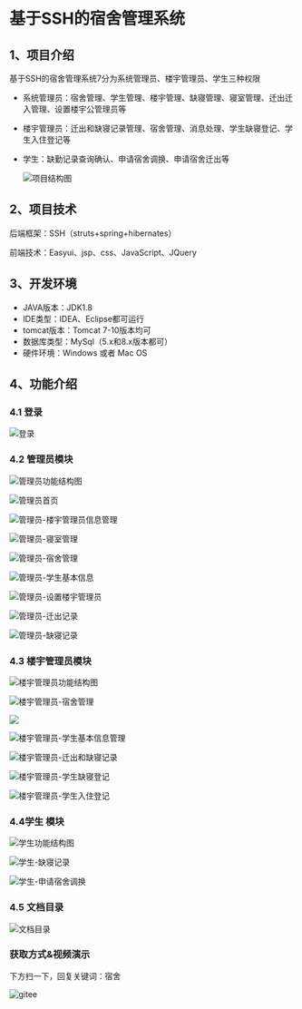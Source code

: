 # 基于SSH的宿舍管理系统

## 1、项目介绍

基于SSH的宿舍管理系统7分为系统管理员、楼宇管理员、学生三种权限

- 系统管理员：宿舍管理、学生管理、楼宇管理、缺寝管理、寝室管理、迁出迁入管理、设置楼宇公管理员等

- 楼宇管理员：迁出和缺寝记录管理、宿舍管理、消息处理、学生缺寝登记、学生入住登记等

- 学生：缺勤记录查询确认、申请宿舍调换、申请宿舍迁出等

  ![项目结构图](https://project-images-1256969109.cos.ap-chongqing.myqcloud.com/Typora-Images/202207301906812.png)


## 2、项目技术

后端框架：SSH（struts+spring+hibernates）

前端技术：Easyui、jsp、css、JavaScript、JQuery

## 3、开发环境

- JAVA版本：JDK1.8
- IDE类型：IDEA、Eclipse都可运行
- tomcat版本：Tomcat 7-10版本均可
- 数据库类型：MySql（5.x和8.x版本都可） 
- 硬件环境：Windows 或者 Mac OS


## 4、功能介绍

### 4.1 登录

![登录](https://project-images-1256969109.cos.ap-chongqing.myqcloud.com/Typora-Images/202207301905227.jpg)

### 4.2 管理员模块

![管理员功能结构图](https://project-images-1256969109.cos.ap-chongqing.myqcloud.com/Typora-Images/202207301905141.png)

![管理员首页](https://project-images-1256969109.cos.ap-chongqing.myqcloud.com/Typora-Images/202207301905474.jpg)

![管理员-楼宇管理员信息管理](https://project-images-1256969109.cos.ap-chongqing.myqcloud.com/Typora-Images/202207301905760.jpg)

![管理员-寝室管理](https://project-images-1256969109.cos.ap-chongqing.myqcloud.com/Typora-Images/202207301905355.jpg)

![管理员-宿舍管理](https://project-images-1256969109.cos.ap-chongqing.myqcloud.com/Typora-Images/202207301905945.jpg)

![管理员-学生基本信息](https://project-images-1256969109.cos.ap-chongqing.myqcloud.com/Typora-Images/202207301905514.jpg)

![管理员-设置楼宇管理员](https://project-images-1256969109.cos.ap-chongqing.myqcloud.com/Typora-Images/202207301905604.jpg)

![管理员-迁出记录](https://project-images-1256969109.cos.ap-chongqing.myqcloud.com/Typora-Images/202207301905213.jpg)

![管理员-缺寝记录](https://project-images-1256969109.cos.ap-chongqing.myqcloud.com/Typora-Images/202207301905036.jpg)

### 4.3 楼宇管理员模块

![楼宇管理员功能结构图](https://project-images-1256969109.cos.ap-chongqing.myqcloud.com/Typora-Images/202207301906084.png)

![楼宇管理员-宿舍管理](https://project-images-1256969109.cos.ap-chongqing.myqcloud.com/Typora-Images/202207301906893.jpg)

![](https://project-images-1256969109.cos.ap-chongqing.myqcloud.com/Typora-Images/202207301906119.jpeg)

![楼宇管理员-学生基本信息管理](https://project-images-1256969109.cos.ap-chongqing.myqcloud.com/Typora-Images/202207301906364.jpg)

![楼宇管理员-迁出和缺寝记录](https://project-images-1256969109.cos.ap-chongqing.myqcloud.com/Typora-Images/202207301906998.jpg)

![楼宇管理员-学生缺寝登记](https://project-images-1256969109.cos.ap-chongqing.myqcloud.com/Typora-Images/202207301906914.jpg)

![楼宇管理员-学生入住登记](https://project-images-1256969109.cos.ap-chongqing.myqcloud.com/Typora-Images/202207301907905.jpg)

### 4.4学生 模块

![学生功能结构图](https://project-images-1256969109.cos.ap-chongqing.myqcloud.com/Typora-Images/202207301906787.png)

![学生-缺寝记录](https://project-images-1256969109.cos.ap-chongqing.myqcloud.com/Typora-Images/202207301906029.jpg)

![学生-申请宿舍调换](https://project-images-1256969109.cos.ap-chongqing.myqcloud.com/Typora-Images/202207301906205.jpg)

### 4.5 文档目录

![文档目录](https://project-images-1256969109.cos.ap-chongqing.myqcloud.com/Typora-Images/202207301906863.jpg)


### 获取方式&视频演示

下方扫一下，回复关键词：宿舍

![gitee](https://project-images-1256969109.cos.ap-chongqing.myqcloud.com/Typora-Images/202309291447341.png)
